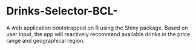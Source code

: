 # Drinks-Selector-BCL-
A web application bootstrapped on R using the Shiny package. Based on user input, the app will reactively recommend available drinks in the price range and geographical region.
